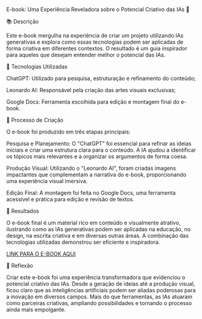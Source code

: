 E-book: Uma Experiência Reveladora sobre o Potencial Criativo das IAs 🌌

📚 Descrição

Este e-book mergulha na experiência de criar um projeto utilizando IAs generativas e explora como essas tecnologias podem ser aplicadas de forma criativa em diferentes contextos. O resultado é um guia inspirador para aqueles que desejam entender melhor o potencial das IAs.

🤖 Tecnologias Utilizadas

ChatGPT: Utilizado para pesquisa, estruturação e refinamento do conteúdo;

Leonardo AI: Responsável pela criação das artes visuais exclusivas;

Google Docs: Ferramenta escolhida para edição e montagem final do e-book.

🤔 Processo de Criação

O e-book foi produzido em três etapas principais:

Pesquisa e Planejamento: O "ChatGPT" foi essencial para refinar as ideias iniciais e criar uma estrutura clara para o conteúdo. A IA ajudou a identificar os tópicos mais relevantes e a organizar os argumentos de forma coesa.

Produção Visual: Utilizando o "Leonardo AI", foram criadas imagens impactantes que complementam a narrativa do e-book, proporcionando uma experiência visual imersiva.

Edição Final: A montagem foi feita no Google Docs, uma ferramenta acessível e prática para edição e revisão de textos.

🚀 Resultados

O e-book final é um material rico em conteúdo e visualmente atrativo, ilustrando como as IAs generativas podem ser aplicadas na educação, no design, na escrita criativa e em diversas outras áreas. A combinação das tecnologias utilizadas demonstrou ser eficiente e inspiradora.

[LINK PARA O E-BOOK AQUI](https://docs.google.com/document/d/1cFUuI9vFpC2SjsSynf8b5d0r1DoCOjh8pCjoDCFyiZw/edit?usp=sharing)

💭 Reflexão

Criar este e-book foi uma experiência transformadora que evidenciou o potencial criativo das IAs. Desde a geração de ideias até a produção visual, ficou claro que as inteligências artificiais podem ser aliadas poderosas para a inovação em diversos campos. Mais do que ferramentas, as IAs atuaram como parceiras criativas, ampliando possibilidades e tornando o processo ainda mais empolgante.
